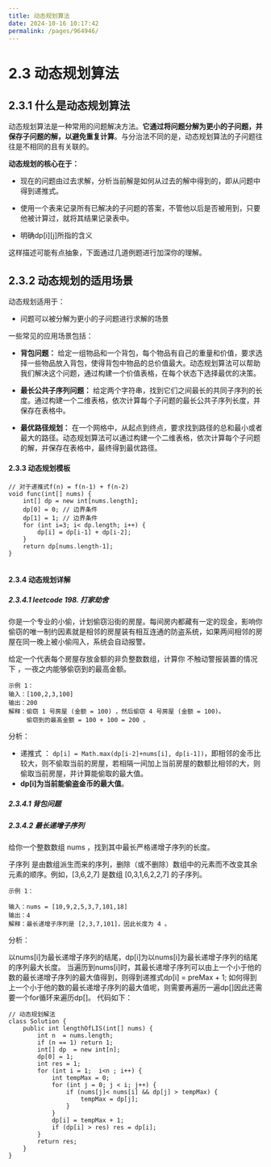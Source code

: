 ```yaml
---
title: 动态规划算法
date: 2024-10-16 10:17:42
permalink: /pages/964946/
---
```

# 2.3 动态规划算法

## 2.3.1 什么是动态规划算法

动态规划算法是一种常用的问题解决方法。**它通过将问题分解为更小的子问题，并保存子问题的解，以避免重复计算**。与分治法不同的是，动态规划算法的子问题往往是不相同的且有关联的。

**动态规划的核心在于：**

- 现在的问题由过去求解，分析当前解是如何从过去的解中得到的，即从问题中得到递推式。

- 使用一个表来记录所有已解决的子问题的答案，不管他以后是否被用到，只要他被计算过，就将其结果记录表中。

- 明确dp[i][j]所指的含义

这样描述可能有点抽象，下面通过几道例题进行加深你的理解。

## 2.3.2 动态规划的适用场景

动态规划适用于：

- 问题可以被分解为更小的子问题进行求解的场景

一些常见的应用场景包括：

- **背包问题：** 给定一组物品和一个背包，每个物品有自己的重量和价值，要求选择一些物品放入背包，使得背包中物品的总价值最大。动态规划算法可以帮助我们解决这个问题，通过构建一个价值表格，在每个状态下选择最优的决策。

- **最长公共子序列问题：** 给定两个字符串，找到它们之间最长的共同子序列的长度。通过构建一个二维表格，依次计算每个子问题的最长公共子序列长度，并保存在表格中。

- **最优路径规划：** 在一个网格中，从起点到终点，要求找到路径的总和最小或者最大的路径。动态规划算法可以通过构建一个二维表格，依次计算每个子问题的解，并保存在表格中，最终得到最优路径。
  

#### 2.3.3 动态规划模板

```
// 对于递推式f(n) = f(n-1) + f(n-2)
void func(int[] nums) {
	int[] dp = new int[nums.length];
	dp[0] = 0; // 边界条件
	dp[1] = 1; // 边界条件
	for (int i=3; i< dp.length; i++) {
		dp[i] = dp[i-1] + dp[i-2];
	}
	return dp[nums.length-1];
}


```

#### 2.3.4 动态规划详解

##### 2.3.4.1 leetcode 198. 打家劫舍

你是一个专业的小偷，计划偷窃沿街的房屋。每间房内都藏有一定的现金，影响你偷窃的唯一制约因素就是相邻的房屋装有相互连通的防盗系统，如果两间相邻的房屋在同一晚上被小偷闯入，系统会自动报警。

给定一个代表每个房屋存放金额的非负整数数组，计算你 不触动警报装置的情况下 ，一夜之内能够偷窃到的最高金额。

```
示例 1：
输入：[100,2,3,100]
输出：200
解释：偷窃 1 号房屋 (金额 = 100) ，然后偷窃 4 号房屋 (金额 = 100)。
     偷窃到的最高金额 = 100 + 100 = 200 。
```

分析：

- 递推式 ： `dp[i] = Math.max(dp[i-2]+nums[i], dp[i-1])`，即相邻的金币比较大，则不偷取当前的房屋，若相隔一间加上当前房屋的数额比相邻的大，则偷取当前房屋，并计算能偷取的最大值。
- **dp[i]为当前能偷盗金币的最大值**。

##### 2.3.4.1 背包问题

##### 2.3.4.2 最长递增子序列

给你一个整数数组 nums ，找到其中最长严格递增子序列的长度。

子序列 是由数组派生而来的序列，删除（或不删除）数组中的元素而不改变其余元素的顺序。例如，[3,6,2,7] 是数组 [0,3,1,6,2,2,7] 的子序列。

```
示例 1：

输入：nums = [10,9,2,5,3,7,101,18]
输出：4
解释：最长递增子序列是 [2,3,7,101]，因此长度为 4 。
```

分析：

以nums[i]为最长递增子序列的结尾，dp[i]为以nums[i]为最长递增子序列的结尾的序列最大长度。
当遍历到nums[i]时，其最长递增子序列可以由上一个小于他的数的最长递增子序列的最大值得到，则得到递推式dp[i] = preMax + 1;
如何得到上一个小于他的数的最长递增子序列的最大值呢，则需要再遍历一遍dp[]因此还需要一个for循环来遍历dp[]。
代码如下：

```
// 动态规划解法
class Solution {
    public int lengthOfLIS(int[] nums) {
        int n  = nums.length;
        if (n == 1) return 1;
        int[] dp  = new int[n];
        dp[0] = 1;
        int res = 1;
        for (int i = 1;  i<n ; i++) {
            int tempMax = 0;
            for (int j = 0; j < i; j++) {
                if (nums[j]< nums[i] && dp[j] > tempMax) {
                    tempMax = dp[j];
                }
            }
            dp[i] = tempMax + 1;
            if (dp[i] > res) res = dp[i];
        }
        return res;
    }
}
```



